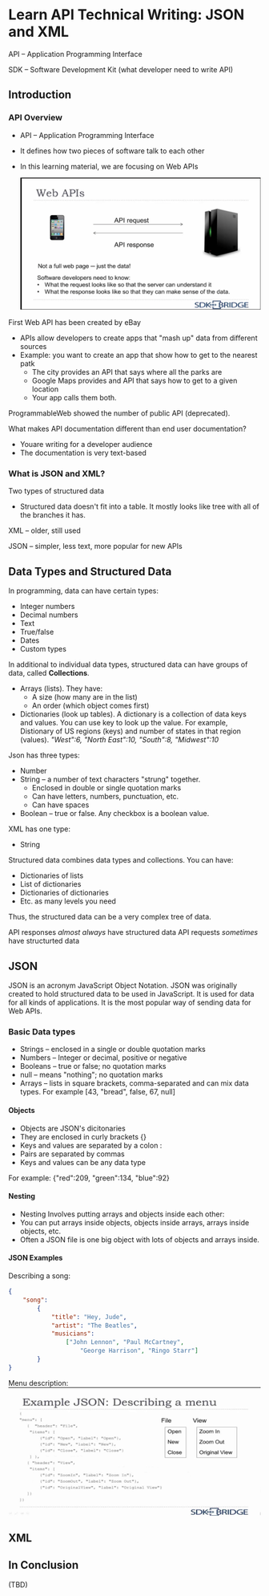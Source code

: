 # Learn API Technical Writing: JSON and XML

API – Application Programming Interface

SDK – Software Development Kit (what developer need to write API)

## Introduction

### API Overview

* API – Application Programming Interface
* It defines how two pieces of software talk to each other
* In this learning material, we are focusing on Web APIs
  
  ![image](img/WebAPIs.png)

First Web API has been created by eBay

* APIs allow developers to create apps that "mash up" data from different sources
* Example: you want to create an app that show how to get to the nearest patk
  * The city provides an API that says where all the parks are
  * Google Maps provides and API that says how to get to a given location
  * Your app calls them both.
  
ProgrammableWeb showed the number of public API (deprecated).

What makes API documentation different than end user documentation?
* Youare writing for a developer audience
* The documentation is very text-based

### What is JSON and XML?

Two types of structured data
* Structured data doesn't fit into a table. It mostly looks like tree with all of the branches it has.

XML – older, still used

JSON – simpler, less text, more popular for new APIs

## Data Types and Structured Data

In programming, data can have certain types:

* Integer numbers
* Decimal numbers
* Text
* True/false
* Dates
* Custom types

In additional to individual data types, structured data can have groups of data, called **Collections**.
* Arrays (lists). They have:
  * A size (how many are in the list)
  * An order (which object comes first)
* Dictionaries (look up tables). A dictionary is a collection of data keys and values. You can use key to look up the value. For example, Distionary of US regions (keys) and number of states in that region (values). *"West":6, "North East":10, "South":8, "Midwest":10*

Json has three types:
* Number
* String – a number of text characters "strung" together. 
  * Enclosed in double or single quotation marks
  * Can have letters, numbers, punctuation, etc.
  * Can have spaces
* Boolean – true or false. Any checkbox is a boolean value.
  
XML has one type:
* String

Structured data combines data types and collections.
You can have:
* Dictionaries of lists
* List of dictionaries
* Dictionaries of dictionaries
* Etc. as many levels you need

Thus, the structured data can be a very complex tree of data.

API responses *almost always* have structured data
API requests *sometimes* have structurted data


## JSON

JSON is an acronym JavaScript Object Notation. JSON was originally created to hold structured data to be used in JavaScript. It is used for data for all kinds of applications. It is the most popular way of sending data for Web APIs.

### Basic Data types

* Strings – enclosed in a single or double quotation marks
* Numbers – Integer or decimal, positive or negative
* Booleans – true or false; no quotation marks
* null – means "nothing"; no quotation marks
* Arrays – lists in square brackets, comma-separated and can mix data types. For example [43, "bread", false, 67, null]

#### Objects
* Objects are JSON's dicitonaries
* They are enclosed in curly brackets {}
* Keys and values are separated by a colon :
* Pairs are separated by commas
* Keys and values can be any data type

For example: {"red":209, "green":134, "blue":92}

#### Nesting
* Nesting Involves putting arrays and objects inside each other:
* You can put arrays inside objects, objects inside arrays, arrays inside objects, etc.
* Often a JSON file is one big object with lots of objects and arrays inside.

#### JSON Examples

Describing a song:
```json
{
    "song":
        {
            "title": "Hey, Jude",
            "artist": "The Beatles",
            "musicians":
                ["John Lennon", "Paul McCartney",
                    "George Harrison", "Ringo Starr"]
        }
}
```
Menu description:
![image](JSON-Example-Menu-Description.jpeg)

## XML


## In Conclusion

(TBD) 